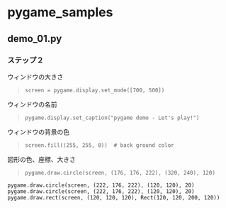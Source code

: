 # pygame_samples
## demo_01.py

### ステップ２
 ウィンドウの大きさ
>~~~
>screen = pygame.display.set_mode([700, 500])
>~~~

ウィンドウの名前
>~~~
>pygame.display.set_caption("pygame demo - Let's play!")
>~~~

ウィンドウの背景の色
>~~~
> screen.fill((255, 255, 0))  # back ground color
>~~~

図形の色、座標、大きさ
>~~~
>pygame.draw.circle(screen, (176, 176, 222), (320, 240), 120)
    pygame.draw.circle(screen, (222, 176, 222), (120, 120), 20)
    pygame.draw.circle(screen, (222, 176, 222), (120, 120), 20)
    pygame.draw.rect(screen, (120, 120, 120), Rect(120, 120, 200, 120))
>~~~
